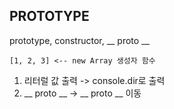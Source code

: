 ## PROTOTYPE

prototype, constructor, __ proto __

~~~
[1, 2, 3] <-- new Array 생성자 함수
~~~



1. 리터럴 값 출력 -> console.dir로 출력
2. __ proto __  -> __ proto __ 이동